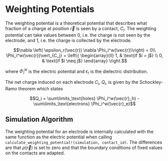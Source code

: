 # Weighting Potentials

The weighting potential is a theoretical potential that describes what fraction of a charge at position $\vec{r}$ is seen by a contact, $C_i$. The weighting potential can take values between 0, i.e. the charge is not seen by the electrode, and 1, i.e. the charge is collected by the electrode. 
```math
\nabla \left( \epsilon_r(\vec{r}) \nabla \Phi_i^w(\vec{r})\right) = 0\\
\Phi_i^w(\vec{r})\vert_{C_j} = \left\{ \begin{array}{ll} 1, & \text{if $i = j$} \\ 0, & \text{if $i \neq j$} \end{array} \right.
```
where $\Phi_i^w$ is the electric potential and $\epsilon_r$ is the dielectric distribution.


The net charge induced on each electrode $C_i$, $Q_i$, is given by the Schockley-Ramo theorem which states
```math
Q_i = \sum\limits_\text{holes} \Phi_i^w(\vec{r}_h) -  \sum\limits_\text{electrons} \Phi_i^w(\vec{r}_e)
```



## Simulation Algorithm

The weighting potential for an electrode is internally calculated with the same function as the electric potential when calling `calculate_weighting_potential!(simulation, contact_id)`. The differences are that $\rho(\vec{r})$ is set to zero and that the boundary conditions of fixed values on the contacts are adapted.
